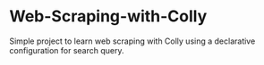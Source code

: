 # Web-Scraping-with-Colly
Simple project to learn web scraping with Colly using a declarative configuration for search query.

